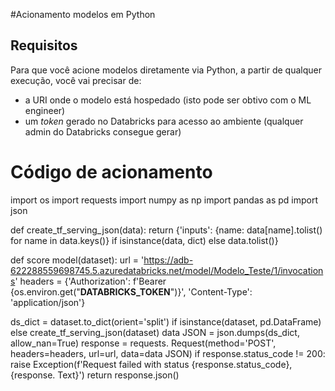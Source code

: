 #Acionamento modelos em Python

## Requisitos

Para que você acione modelos diretamente via Python, a partir de qualquer execução, você vai precisar de:
- a URI onde o modelo está hospedado (isto pode ser obtivo com o ML engineer)
- um *token* gerado no Databricks para acesso ao ambiente (qualquer admin do Databricks consegue gerar)

# Código de acionamento 

import os
import requests
import numpy as np
import pandas as pd
import json

def create_tf_serving_json(data):
return {'inputs': {name: data[name].tolist() for name in data.keys()} if isinstance(data, dict) else data.tolist()}

def score model(dataset):
 url = 'https://adb-622288559698745.5.azuredatabricks.net/model/Modelo_Teste/1/invocations'
 headers = {'Authorization': f'Bearer {os.environ.get("**DATABRICKS_TOKEN**")}', 'Content-Type': 'application/json'}

 ds_dict = dataset.to_dict(orient='split') if isinstance(dataset, pd.DataFrame) else create_tf_serving_json(dataset)
 data JSON = json.dumps(ds_dict, allow_nan=True)
 response = requests. Request(method='POST', headers=headers, url=url, data=data JSON)
 if response.status_code != 200:
   raise Exception(f'Request failed with status {response.status_code}, {response. Text}')
 return response.json()
